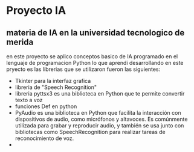 # Proyecto IA
## materia de IA en la universidad tecnologico de merida

en este proyecto se aplico conceptos basico de IA programado
en el lenguaje de programacion Python lo que aprendi desarrollando en este pryecto es
las librerias que se utilizaron fueron las siguientes: 
- Tkinter para la interfaz grafica
- libreria de "Speech Recognition" 
- libreria pyttsx3 es una biblioteca en Python que te permite 
   convertir texto a voz
- funciones Def en python
- PyAudio es una biblioteca en Python que facilita la interacción con dispositivos de audio, como micrófonos y altavoces. Es comúnmente utilizada para grabar y reproducir audio, y también se usa junto con bibliotecas como SpeechRecognition para realizar tareas de reconocimiento de voz.
- 